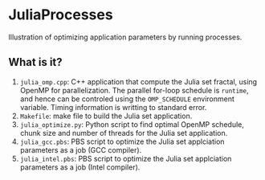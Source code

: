 # JuliaProcesses

Illustration of optimizing application parameters by running
processes.

## What is it?

  1. `julia_omp.cpp`: C++ application that compute the Julia set
    fractal, using OpenMP for parallelization.  The parallel
    for-loop schedule is `runtime`, and hence can be controled
    using the `OMP_SCHEDULE` environment variable. Timing
    information is writting to standard error.
  1. `Makefile`: make file to build the Julia set application.
  1. `julia_optimize.py`: Python script to find optimal OpenMP
    schedule, chunk size and number of threads for the Julia set
    application.
  1. `julia_gcc.pbs`: PBS script to optimize the Julia set
    applciation parameters as a job (GCC compiler).
  1. `julia_intel.pbs`: PBS script to optimize the Julia set
    applciation parameters as a job (Intel compiler).

